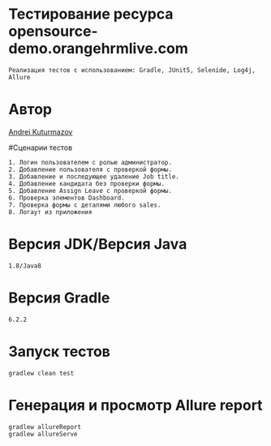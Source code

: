 # Тестирование ресурса opensource-demo.orangehrmlive.com
```
Реализация тестов с использованием: Gradle, JUnit5, Selenide, Log4j, Allure
```
# Автор
[Andrei Kuturmazov](https://github.com/andrei-kuturmazov)

#Сценарии тестов
```
1. Логин пользователем с ролью администратор.
2. Добавление пользователя с проверкой формы.
3. Добавление и последующее удаление Job title.
4. Добавление кандидата без проверки формы.
5. Добавление Assign Leave с проверкой формы.
6. Проверка элементов Dashboard.
7. Проверка формы с деталями любого sales.
8. Логаут из приложения
```
# Версия JDK/Версия Java
```
1.8/Java8
```
# Версия Gradle
```
6.2.2
```
# Запуск тестов
```
gradlew clean test
```

# Генерация и просмотр Allure report
```
gradlew allureReport
gradlew allureServe
```